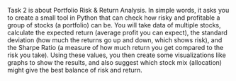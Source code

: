 Task 2 is about Portfolio Risk & Return Analysis. In simple words, it asks you to create a small tool in Python that can check how risky and profitable a group of stocks (a portfolio) can be. You will take data of multiple stocks, calculate the expected return (average profit you can expect), the standard deviation (how much the returns go up and down, which shows risk), and the Sharpe Ratio (a measure of how much return you get compared to the risk you take). Using these values, you then create some visualizations like graphs to show the results, and also suggest which stock mix (allocation) might give the best balance of risk and return.
